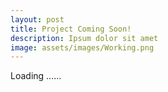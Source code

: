 ```yaml
---
layout: post
title: Project Coming Soon!
description: Ipsum dolor sit amet
image: assets/images/Working.png
---
```


Loading ......
